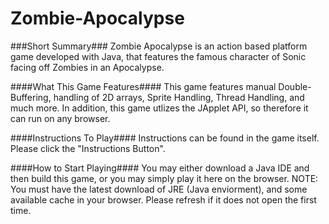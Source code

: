 Zombie-Apocalypse
=================


###Short Summary###
Zombie Apocalypse is an action based platform game developed with Java, that features the famous character of Sonic facing off Zombies in an Apocalypse. 

####What This Game Features####
This game features manual Double-Buffering, handling of 2D arrays, Sprite Handling, Thread Handling, and much more. In addition, this game utlizes the JApplet API, so therefore it can run on any browser. 


####Instructions To Play####
Instructions can be found in the game itself. Please click the "Instructions Button".


####How to Start Playing####
You may either download a Java IDE and then build this game, or you may simply play it here on the browser. NOTE: You must have the latest download of JRE (Java enviorment), and some available cache in your browser. Please refresh if it does not open the first time. 
